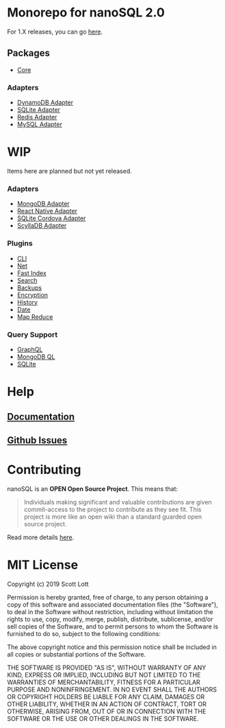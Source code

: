 # Monorepo for nanoSQL 2.0
For 1.X releases, you can go [here](https://github.com/ClickSimply/Nano-SQL/tree/1.X/).

## Packages
- [Core](https://github.com/ClickSimply/Nano-SQL/tree/2.0/packages/Core)

### Adapters
- [DynamoDB Adapter](https://github.com/ClickSimply/Nano-SQL/tree/2.0/packages/Adapter-DynamoDB)
- [SQLite Adapter](https://github.com/ClickSimply/Nano-SQL/tree/2.0/packages/Adapter-SQLite3)
- [Redis Adapter](https://github.com/ClickSimply/Nano-SQL/tree/2.0/packages/Adapter-Redis)
- [MySQL Adapter](https://github.com/ClickSimply/Nano-SQL/tree/2.0/packages/Adapter-MySQL)

# WIP
Items here are planned but not yet released.

### Adapters
- [MongoDB Adapter](https://github.com/ClickSimply/Nano-SQL/tree/2.0/packages/Adapter-MongoDB)
- [React Native Adapter](https://github.com/ClickSimply/Nano-SQL/tree/2.0/packages/Adapter-ReactNative)
- [SQLite Cordova Adapter](https://github.com/ClickSimply/Nano-SQL/tree/2.0/packages/Adapter-SQLite-Cordova)
- [ScyllaDB Adapter](https://github.com/ClickSimply/Nano-SQL/tree/2.0/packages/Adapter-ScyllaDB)

### Plugins
- [CLI](https://github.com/ClickSimply/Nano-SQL/tree/2.0/packages/cli)
- [Net](https://github.com/ClickSimply/Nano-SQL/tree/2.0/packages/Plugin-Net)
- [Fast Index](https://github.com/ClickSimply/Nano-SQL/tree/2.0/packages/Plugin-FastIndex)
- [Search](https://github.com/ClickSimply/Nano-SQL/tree/2.0/packages/Plugin-Search)
- [Backups](https://github.com/ClickSimply/Nano-SQL/tree/2.0/packages/Plugin-Backups)
- [Encryption](https://github.com/ClickSimply/Nano-SQL/tree/2.0/packages/Plugin-Encryption)
- [History](https://github.com/ClickSimply/Nano-SQL/tree/2.0/packages/Plugin-History)
- [Date](https://github.com/ClickSimply/Nano-SQL/tree/2.0/packages/Plugin-Date)
- [Map Reduce](https://github.com/ClickSimply/Nano-SQL/tree/2.0/packages/Plugin-MapReduce)

### Query Support
- [GraphQL](https://github.com/ClickSimply/Nano-SQL/tree/2.0/packages/Query-GraphQL)
- [MongoDB QL](https://github.com/ClickSimply/Nano-SQL/tree/2.0/packages/Query-MongoDB-QL)
- [SQLite](https://github.com/ClickSimply/Nano-SQL/tree/2.0/packages/Query-SQLite)

# Help

## [Documentation](https://nanosql.gitbook.io/docs/)
## [Github Issues](https://github.com/ClickSimply/Nano-SQL/issues)

# Contributing

nanoSQL is an **OPEN Open Source Project**. This means that:

> Individuals making significant and valuable contributions are given commit-access to the project to contribute as they see fit. This project is more like an open wiki than a standard guarded open source project.

Read more details [here](http://openopensource.org/).

# MIT License

Copyright (c) 2019 Scott Lott

Permission is hereby granted, free of charge, to any person obtaining a copy
of this software and associated documentation files (the "Software"), to deal
in the Software without restriction, including without limitation the rights
to use, copy, modify, merge, publish, distribute, sublicense, and/or sell
copies of the Software, and to permit persons to whom the Software is
furnished to do so, subject to the following conditions:

The above copyright notice and this permission notice shall be included in all
copies or substantial portions of the Software.

THE SOFTWARE IS PROVIDED "AS IS", WITHOUT WARRANTY OF ANY KIND, EXPRESS OR
IMPLIED, INCLUDING BUT NOT LIMITED TO THE WARRANTIES OF MERCHANTABILITY,
FITNESS FOR A PARTICULAR PURPOSE AND NONINFRINGEMENT. IN NO EVENT SHALL THE
AUTHORS OR COPYRIGHT HOLDERS BE LIABLE FOR ANY CLAIM, DAMAGES OR OTHER
LIABILITY, WHETHER IN AN ACTION OF CONTRACT, TORT OR OTHERWISE, ARISING FROM,
OUT OF OR IN CONNECTION WITH THE SOFTWARE OR THE USE OR OTHER DEALINGS IN THE
SOFTWARE.